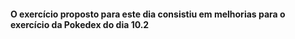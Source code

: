 #### O exercício proposto para este dia consistiu em melhorias para o exercício da Pokedex do dia 10.2
